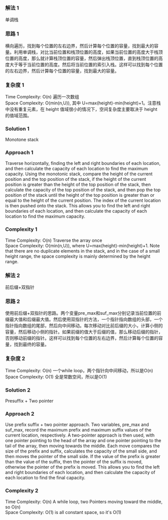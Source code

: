 ### 解法 1
单调栈

### 思路 1
横向遍历，找到每个位置的左右边界，然后计算每个位置的容量，找到最大的容量。利用单调栈，对比当前位置和栈顶位置的高度，如果当前位置的高度大于栈顶位置的高度，那么就计算栈顶位置的容量，然后弹出栈顶位置，直到栈顶位置的高度大于等于当前位置的高度。然后将当前位置的索引入栈。这样可以找到每个位置的左右边界，然后计算每个位置的容量，找到最大的容量。

### 复杂度 1
Time Complexity: O(n) 遍历一次数组  
Space Complexity: O(min(n,U)), 其中 U=max(height)-min(height)+1。注意栈中没有重复元素，在 height 值域很小的情况下，空间复杂度主要取决于 height 的值域范围。 

### Solution 1
Monotone stack

### Approach 1
Traverse horizontally, finding the left and right boundaries of each location, and then calculate the capacity of each location to find the maximum capacity. Using the monotonic stack, compare the height of the current position and the top position of the stack, if the height of the current position is greater than the height of the top position of the stack, then calculate the capacity of the top position of the stack, and then pop the top position of the stack until the height of the top position is greater than or equal to the height of the current position. The index of the current location is then pushed onto the stack. This allows you to find the left and right boundaries of each location, and then calculate the capacity of each location to find the maximum capacity.

### Complexity 1
Time Complexity: O(n) Traverse the array once  
Space Complexity: O(min(n,U)), where U=max(height)-min(height)+1. Note that there are no duplicate elements in the stack, and in the case of a small height range, the space complexity is mainly determined by the height range.


### 解法 2
前后缀+双指针

### 思路 2
使用前后缀+双指针的思路。两个变量pre_max和suf_max分别记录当前位置的前缀最大值和后缀最大值。然后使用双指针的方法，一个指针指向数组的头部，一个指针指向数组的尾部，然后向中间移动。每次移动对比前后缀的大小，计算小侧的容量，然后移动小侧的指针。如果前缀的值大于后缀的值，那么移动后缀的指针，否则移动前缀的指针。这样可以找到每个位置的左右边界，然后计算每个位置的容量，找到最终的容量。

### 复杂度 2
Time Complexity: O(n) 一个while loop，两个指针向中间移动，所以是O(n)  
Space Complexity: O(1) 全是常数空间，所以是O(1)


### Solution 2
Presuffix + Two pointer

### Approach 2
Use prefix suffix + two pointer approach. Two variables, pre_max and suf_max, record the maximum prefix and maximum suffix values of the current location, respectively. A two-pointer approach is then used, with one pointer pointing to the head of the array and one pointer pointing to the tail of the array, then moving towards the middle. Each move compares the size of the prefix and suffix, calculates the capacity of the small side, and then moves the pointer of the small side. If the value of the prefix is greater than the value of the suffix, then the pointer of the suffix is moved, otherwise the pointer of the prefix is moved. This allows you to find the left and right boundaries of each location, and then calculate the capacity of each location to find the final capacity.

### Complexity 2
Time Complexity: O(n) A while loop, two Pointers moving toward the middle, so O(n)  
Space Complexity: O(1) is all constant space, so it's O(1)